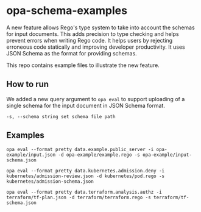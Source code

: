 # opa-schema-examples

A new feature allows Rego's type system to take into account the schemas for input documents. This adds precision to type checking and helps prevent errors when writing Rego code. It helps users by rejecting erroneous code statically and improving developer productivity. It uses JSON Schema as the format for providing schemas.

This repo contains example files to illustrate the new feature.

## How to run

We added a new query argument to `opa eval` to support uploading of a single schema for the input document in JSON Schema format.

```
-s, --schema string set schema file path
```

## Examples


```
opa eval --format pretty data.example.public_server -i opa-example/input.json -d opa-example/example.rego -s opa-example/input-schema.json
```

```
opa eval --format pretty data.kubernetes.admission.deny -i kubernetes/admission-review.json -d kubernetes/pod.rego -s kubernetes/admission-schema.json
```

```
opa eval --format pretty data.terraform.analysis.authz -i terraform/tf-plan.json -d terraform/terraform.rego -s terraform/tf-schema.json
```
